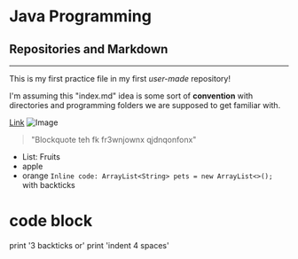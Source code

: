# Java Programming
## Repositories and Markdown
---
This is my first practice file in my first *user-made* repository!

I'm assuming this "index.md" idea is some sort of __convention__ with 
directories and programming folders we are supposed to get familiar with.

[Link](http://a.com)
![Image](http://url/a.png)
> "Blockquote teh fk fr3wnjownx
> qjdnqonfonx"
* List: Fruits
* apple
* orange
`Inline code: ArrayList<String> pets = new ArrayList<>();` with backticks

# code block
print '3 backticks or'
print 'indent 4 spaces'
